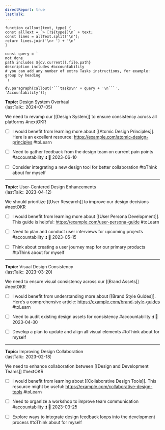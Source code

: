 ```yaml
---
directReport: true
lastTalk:
---
```


```dataviewjs
function callout(text, type) {
const allText = `> [!${type}]\n` + text;
const lines = allText.split('\n');
return lines.join('\n> ') + '\n'
}

const query = `
not done
path includes ${dv.current().file.path}
description includes #accountability 
# you can add any number of extra Tasks instructions, for example:
group by heading
`;

dv.paragraph(callout('```tasks\n' + query + '\n```', 'Accountability'));
```



**Topic:** Design System Overhaul  
(lastTalk:: 2024-07-05)

We need to revamp our [[Design System]] to ensure consistency across all platforms #nextOKR

- [ ] I would benefit from learning more about [[Atomic Design Principles]]. Here is an excellent resource: https://example.com/atomic-design-principles #toLearn
- [ ] Need to gather feedback from the design team on current pain points #accountability ⏫ 📅 2023-06-10
- [ ] Consider integrating a new design tool for better collaboration #toThink about for myself


---

**Topic:** User-Centered Design Enhancements  
(lastTalk:: 2023-04-12)

We should prioritize [[User Research]] to improve our design decisions #nextOKR

- [ ] I would benefit from learning more about [[User Persona Development]]. This guide is helpful: https://example.com/user-persona-guide #toLearn

- [ ] Need to plan and conduct user interviews for upcoming projects #accountability ⏫ 📅 2023-05-15

- [ ] Think about creating a user journey map for our primary products #toThink about for myself


---

**Topic:** Visual Design Consistency  
(lastTalk:: 2023-03-20)

We need to ensure visual consistency across our [[Brand Assets]] #nextOKR

- [ ] I would benefit from understanding more about [[Brand Style Guides]]. Here’s a comprehensive article: https://example.com/brand-style-guides #toLearn

- [ ] Need to audit existing design assets for consistency #accountability ⏫ 📅 2023-04-30

- [ ] Develop a plan to update and align all visual elements #toThink about for myself


---

**Topic:** Improving Design Collaboration  
(lastTalk:: 2023-02-18)

We need to enhance collaboration between [[Design and Development Teams]] #nextOKR

- [ ] I would benefit from learning about [[Collaborative Design Tools]]. This resource might be useful: https://example.com/collaborative-design-tools #toLearn

- [ ] Need to organize a workshop to improve team communication #accountability ⏫ 📅 2023-03-25

- [ ] Explore ways to integrate design feedback loops into the development process #toThink about for myself